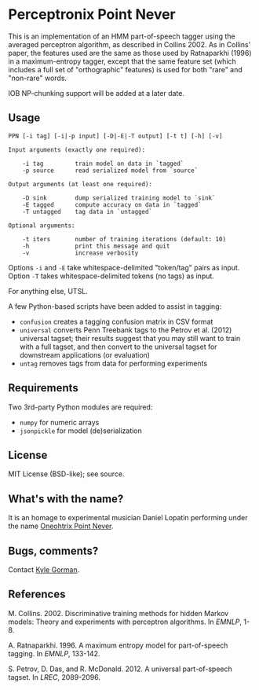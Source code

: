 Perceptronix Point Never
=======================

This is an implementation of an HMM part-of-speech tagger using the 
averaged perceptron algorithm, as described in Collins 2002. As in Collins'
paper, the features used are the same as those used by Ratnaparkhi (1996) 
in a maximum-entropy tagger, except that the same feature set (which 
includes a full set of "orthographic" features) is used for both "rare" 
and "non-rare" words.

IOB NP-chunking support will be added at a later date.

Usage
-----

    PPN [-i tag] [-i|-p input] [-D|-E|-T output] [-t t] [-h] [-v]

    Input arguments (exactly one required):

        -i tag         train model on data in `tagged`
        -p source      read serialized model from `source`

    Output arguments (at least one required):

        -D sink        dump serialized training model to `sink`
        -E tagged      compute accuracy on data in `tagged`
        -T untagged    tag data in `untagged`
    
    Optional arguments:

        -t iters       number of training iterations (default: 10)
        -h             print this message and quit
        -v             increase verbosity

Options `-i` and `-E` take whitespace-delimited "token/tag" pairs as input.
Option `-T` takes whitespace-delimited tokens (no tags) as input.

For anything else, UTSL.

A few Python-based scripts have been added to assist in tagging: 

* `confusion` creates a tagging confusion matrix in CSV format
* `universal` converts Penn Treebank tags to the Petrov et al. (2012) universal tagset; their results suggest that you may still want to train with a full tagset, and then convert to the universal tagset for downstream applications (or evaluation)
* `untag` removes tags from data for performing experiments

Requirements
------------

Two 3rd-party Python modules are required:

* `numpy` for numeric arrays
* `jsonpickle` for model (de)serialization

License
-------

MIT License (BSD-like); see source.

What's with the name?
---------------------

It is an homage to experimental musician Daniel Lopatin performing under the name [Oneohtrix Point Never](pointnever.com).

Bugs, comments?
---------------

Contact [Kyle Gorman](mailto:gormanky@ohsu.edu).

References
----------

M. Collins. 2002. Discriminative training methods for hidden Markov models: Theory and experiments with perceptron algorithms. In _EMNLP_, 1-8.

A. Ratnaparkhi. 1996. A maximum entropy model for part-of-speech tagging. In _EMNLP_, 133-142.

S. Petrov, D. Das, and R. McDonald. 2012. A universal part-of-speech tagset. In _LREC_, 2089-2096.
